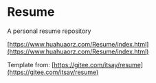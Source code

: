 # Resume
A personal resume repository

[https://www.huahuaorz.com/Resume/index.html](https://www.huahuaorz.com/Resume/index.html)

Template from: [https://gitee.com/itsay/resume](https://gitee.com/itsay/resume)

